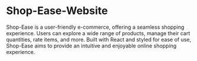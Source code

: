 # Shop-Ease-Website
Shop-Ease is a user-friendly e-commerce, offering a seamless shopping experience. Users can explore a wide range of products, manage their cart quantities, rate items, and more. Built with React and styled for ease of use, Shop-Ease aims to provide an intuitive and enjoyable online shopping experience.
